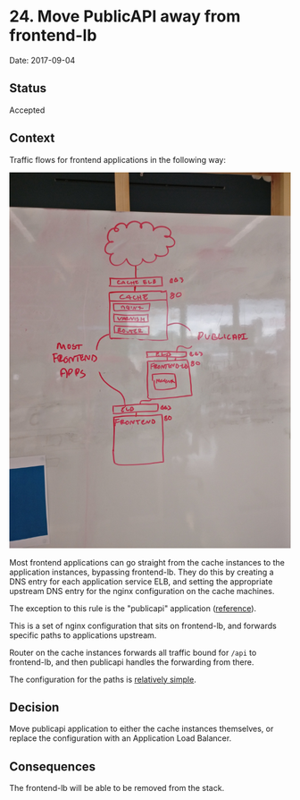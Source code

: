 # 24. Move PublicAPI away from frontend-lb

Date: 2017-09-04

## Status

Accepted

## Context

Traffic flows for frontend applications in the following way:

![Frontend traffic flow](./0024-move-publicapi-away-from-frontend-lb-img01.jpg?raw=true "Frontend traffic flow")

Most frontend applications can go straight from the cache instances to the application instances, bypassing frontend-lb. They do this by creating a DNS entry for each application service ELB, and setting the appropriate upstream DNS entry for the nginx configuration on the cache machines.

The exception to this rule is the "publicapi" application ([reference](https://github.com/alphagov/govuk-puppet/blob/34c587b76abee63d0c84b9f67212ac2f1c65ba2e/modules/govuk/manifests/apps/publicapi.pp)).

This is a set of nginx configuration that sits on frontend-lb, and forwards specific paths to applications upstream.

Router on the cache instances forwards all traffic bound for `/api` to frontend-lb, and then publicapi handles the forwarding from there.

The configuration for the paths is [relatively simple](https://github.com/alphagov/govuk-puppet/blob/34c587b76abee63d0c84b9f67212ac2f1c65ba2e/modules/govuk/templates/publicapi_nginx_extra_config.erb).

## Decision

Move publicapi application to either the cache instances themselves, or replace the configuration with an Application Load Balancer.

## Consequences

The frontend-lb will be able to be removed from the stack.
